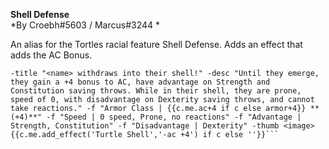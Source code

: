 **Shell Defense**  
*By Croebh#5603 / Marcus#3244 *  
  
An alias for the Tortles racial feature Shell Defense. Adds an effect that adds the AC Bonus.
  
```!alias turtle embed {{c=combat()}}
-title "<name> withdraws into their shell!" -desc "Until they emerge, they gain a +4 bonus to AC, have advantage on Strength and Constitution saving throws. While in their shell, they are prone, speed of 0, with disadvantage on Dexterity saving throws, and cannot take reactions." -f "Armor Class | {{c.me.ac+4 if c else armor+4}} **(+4)**" -f "Speed | 0 speed, Prone, no reactions" -f "Advantage | Strength, Constitution" -f "Disadvantage | Dexterity" -thumb <image>  {{c.me.add_effect('Turtle Shell','-ac +4') if c else ''}}```  
